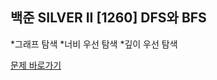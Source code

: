 ##  백준 SILVER II  [1260] DFS와 BFS

*그래프 탐색
*너비 우선 탐색
*깊이 우선 탐색
 
[문제 바로가기](https://www.acmicpc.net/problem/1260)
